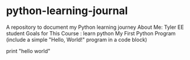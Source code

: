 # python-learning-journal
A repository to document my Python learning journey
About Me: Tyler EE student
Goals for This Course : learn python
My First Python Program (include a simple "Hello, World!" program in a code block)

print "hello world"

